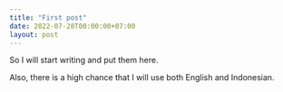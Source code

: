 ```yaml
---
title: "First post"
date: 2022-07-28T00:00:00+07:00
layout: post
---
```


So I will start writing and put them here.

Also, there is a high chance that I will use both English and Indonesian.
